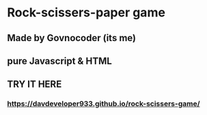 # Rock-scissers-paper game
## Made by Govnocoder (its me)
## pure Javascript & HTML

## TRY IT HERE
### https://davdeveloper933.github.io/rock-scissers-game/
